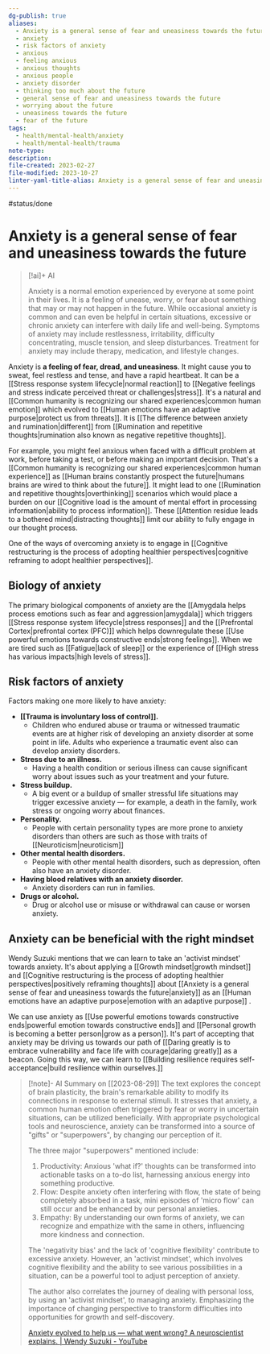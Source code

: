 ```yaml
---
dg-publish: true
aliases:
  - Anxiety is a general sense of fear and uneasiness towards the future
  - anxiety
  - risk factors of anxiety
  - anxious
  - feeling anxious
  - anxious thoughts
  - anxious people
  - anxiety disorder
  - thinking too much about the future
  - general sense of fear and uneasiness towards the future
  - worrying about the future
  - uneasiness towards the future
  - fear of the future
tags:
  - health/mental-health/anxiety
  - health/mental-health/trauma
note-type: 
description: 
file-created: 2023-02-27
file-modified: 2023-10-27
linter-yaml-title-alias: Anxiety is a general sense of fear and uneasiness towards the future
---
```


#status/done

# Anxiety is a general sense of fear and uneasiness towards the future

> [!ai]+ AI
>
> Anxiety is a normal emotion experienced by everyone at some point in their lives. It is a feeling of unease, worry, or fear about something that may or may not happen in the future. While occasional anxiety is common and can even be helpful in certain situations, excessive or chronic anxiety can interfere with daily life and well-being. Symptoms of anxiety may include restlessness, irritability, difficulty concentrating, muscle tension, and sleep disturbances. Treatment for anxiety may include therapy, medication, and lifestyle changes.

Anxiety is **a feeling of fear, dread, and uneasiness**. It might cause you to sweat, feel restless and tense, and have a rapid heartbeat. It can be a [[Stress response system lifecycle|normal reaction]] to [[Negative feelings and stress indicate perceived threat or challenges|stress]]. It's a natural and [[Common humanity is recognizing our shared experiences|common human emotion]] which evolved to [[Human emotions have an adaptive purpose|protect us from threats]]. It is [[The difference between anxiety and rumination|different]] from [[Rumination and repetitive thoughts|rumination also known as negative repetitive thoughts]].

For example, you might feel anxious when faced with a difficult problem at work, before taking a test, or before making an important decision. That's a [[Common humanity is recognizing our shared experiences|common human experience]] as [[Human brains constantly prospect the future|humans brains are wired to think about the future]]. It might lead to one [[Rumination and repetitive thoughts|overthinking]] scenarios which would place a burden on our [[Cognitive load is the amount of mental effort in processing information|ability to process information]].  These [[Attention residue leads to a bothered mind|distracting thoughts]] limit our ability to fully engage in our thought process.

One of the ways of overcoming anxiety is to engage in [[Cognitive restructuring is the process of adopting healthier perspectives|cognitive reframing to adopt healthier perspectives]].

## Biology of anxiety

The primary biological components of anxiety are the [[Amygdala helps process emotions such as fear and aggression|amygdala]] which triggers [[Stress response system lifecycle|stress responses]] and the [[Prefrontal Cortex|prefrontal cortex (PFC)]] which helps downregulate these [[Use powerful emotions towards constructive ends|strong feelings]]. When we are tired such as [[Fatigue|lack of sleep]] or the experience of  [[High stress has various impacts|high levels of stress]].

## Risk factors of anxiety

Factors making one more likely to have anxiety:

-   **[[Trauma is involuntary loss of control]].** 
	- Children who endured abuse or trauma or witnessed traumatic events are at higher risk of developing an anxiety disorder at some point in life. Adults who experience a traumatic event also can develop anxiety disorders.
-   **Stress due to an illness.** 
	- Having a health condition or serious illness can cause significant worry about issues such as your treatment and your future.
-   **Stress buildup.** 
	- A big event or a buildup of smaller stressful life situations may trigger excessive anxiety — for example, a death in the family, work stress or ongoing worry about finances.
-   **Personality.** 
	- People with certain personality types are more prone to anxiety disorders than others are such as those with traits of [[Neuroticism|neuroticism]]
-   **Other mental health disorders.** 
	- People with other mental health disorders, such as depression, often also have an anxiety disorder.
-   **Having blood relatives with an anxiety disorder.** 
	- Anxiety disorders can run in families.
-   **Drugs or alcohol.** 
	- Drug or alcohol use or misuse or withdrawal can cause or worsen anxiety.

## Anxiety can be beneficial with the right mindset

Wendy Suzuki mentions that we can learn to take an 'activist mindset' towards anxiety. It's about applying a [[Growth mindset|growth mindset]] and [[Cognitive restructuring is the process of adopting healthier perspectives|positively reframing thoughts]] about [[Anxiety is a general sense of fear and uneasiness towards the future|anxiety]] as an [[Human emotions have an adaptive purpose|emotion with an adaptive purpose]] .

We can use anxiety as [[Use powerful emotions towards constructive ends|powerful emotion towards constructive ends]] and [[Personal growth is becoming a better person|grow as a person]]. It's part of accepting that anxiety may be driving us towards our path of [[Daring greatly is to embrace vulnerability and face life with courage|daring greatly]] as a beacon. Going this way, we can learn to [[Building resilience requires self-acceptance|build resilience within ourselves.]]

> [!note]- AI Summary on [[2023-08-29]]
> The text explores the concept of brain plasticity, the brain's remarkable ability to modify its connections in response to external stimuli. It stresses that anxiety, a common human emotion often triggered by fear or worry in uncertain situations, can be utilized beneficially. With appropriate psychological tools and neuroscience, anxiety can be transformed into a source of "gifts" or "superpowers", by changing our perception of it.
>
> The three major "superpowers" mentioned include:
>
> 1. Productivity: Anxious 'what if?' thoughts can be transformed into actionable tasks on a to-do list, harnessing anxious energy into something productive.
> 2. Flow: Despite anxiety often interfering with flow, the state of being completely absorbed in a task, mini episodes of 'micro flow' can still occur and be enhanced by our personal anxieties.
> 3. Empathy: By understanding our own forms of anxiety, we can recognize and empathize with the same in others, influencing more kindness and connection.
>
> The 'negativity bias' and the lack of 'cognitive flexibility' contribute to excessive anxiety. However, an 'activist mindset', which involves cognitive flexibility and the ability to see various possibilities in a situation, can be a powerful tool to adjust perception of anxiety.
>
> The author also correlates the journey of dealing with personal loss, by using an 'activist mindset', to managing anxiety. Emphasizing the importance of changing perspective to transform difficulties into opportunities for growth and self-discovery.
>
>[Anxiety evolved to help us — what went wrong? A neuroscientist explains. | Wendy Suzuki - YouTube](https://www.youtube.com/watch?v=FNKApPrhlew)

